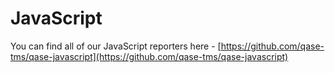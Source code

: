 # JavaScript

You can find all of our JavaScript reporters here - [https://github.com/qase-tms/qase-javascript](https://github.com/qase-tms/qase-javascript)
